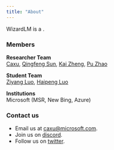 ```yaml
---
title: "About"
---
```


WizardLM is a .

### Members

**Researcher Team**  
[Caxu](), [Qingfeng Sun](), [Kai Zheng](), [Pu Zhao]()


**Student Team**  
[Ziyang Luo](), [Haipeng Luo]()

**Institutions**  
Microsoft (MSR, New Bing, Azure)


### Contact us
- Email us at [caxu@microsoft.com](mailto:caxu@microsoft.com).
- Join us on [discord](https://discord.gg/VZjjHtWrKs).
- Follow us on [twitter](https://twitter.com/WizardLM_AI).
